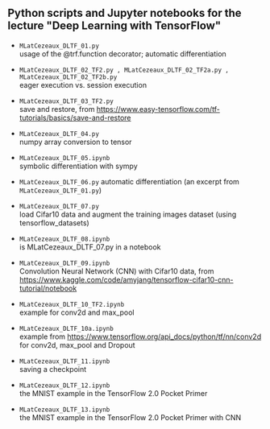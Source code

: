 ## Python scripts and Jupyter notebooks for the lecture "Deep Learning with TensorFlow"

- `MLatCezeaux_DLTF_01.py`  
usage of the @trf.function decorator; automatic differentiation

- `MLatCezeaux_DLTF_02_TF2.py , MLatCezeaux_DLTF_02_TF2a.py , MLatCezeaux_DLTF_02_TF2b.py`  
eager execution vs. session execution

- `MLatCezeaux_DLTF_03_TF2.py`  
save and restore, from  https://www.easy-tensorflow.com/tf-tutorials/basics/save-and-restore

- `MLatCezeaux_DLTF_04.py`  
numpy array conversion to tensor

- `MLatCezeaux_DLTF_05.ipynb`  
symbolic differentiation with sympy

- `MLatCezeaux_DLTF_06.py`
automatic differentiation (an excerpt from `MLatCezeaux_DLTF_01.py`)

- `MLatCezeaux_DLTF_07.py`  
load Cifar10 data and augment the training images dataset (using tensorflow_datasets)

- `MLatCezeaux_DLTF_08.ipynb`  
is MLatCezeaux_DLTF_07.py in a notebook

- `MLatCezeaux_DLTF_09.ipynb`  
Convolution Neural Network (CNN) with Cifar10 data, from https://www.kaggle.com/code/amyjang/tensorflow-cifar10-cnn-tutorial/notebook

- `MLatCezeaux_DLTF_10_TF2.ipynb`  
example for conv2d and max_pool

- `MLatCezeaux_DLTF_10a.ipynb`  
example from https://www.tensorflow.org/api_docs/python/tf/nn/conv2d for conv2d, max_pool and Dropout

- `MLatCezeaux_DLTF_11.ipynb`  
saving a checkpoint

- `MLatCezeaux_DLTF_12.ipynb`  
the MNIST example in the TensorFlow 2.0 Pocket Primer

- `MLatCezeaux_DLTF_13.ipynb`  
the MNIST example in the TensorFlow 2.0 Pocket Primer with CNN

